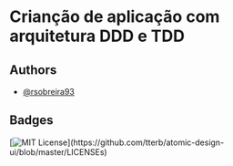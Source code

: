 
# Crianção de aplicação com arquitetura DDD e TDD

## Authors

- [@rsobreira93](https://github.com/rsobreira93)


## Badges
[![MIT License](https://img.shields.io/apm/l/atomic-design-ui.svg?)](https://github.com/tterb/atomic-design-ui/blob/master/LICENSEs)
